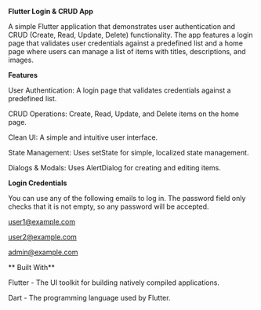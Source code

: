 **Flutter Login & CRUD App**

A simple Flutter application that demonstrates user authentication and CRUD (Create, Read, Update, Delete) functionality. The app features a login page that validates user credentials against a predefined list and a home page where users can manage a list of items with titles, descriptions, and images.


**Features**

User Authentication: A login page that validates credentials against a predefined list.

CRUD Operations: Create, Read, Update, and Delete items on the home page.

Clean UI: A simple and intuitive user interface.

State Management: Uses setState for simple, localized state management.

Dialogs & Modals: Uses AlertDialog for creating and editing items.


**Login Credentials**

You can use any of the following emails to log in. The password field only checks that it is not empty, so any password will be accepted.

user1@example.com

user2@example.com

admin@example.com

** Built With**

Flutter - The UI toolkit for building natively compiled applications.

Dart - The programming language used by Flutter.
